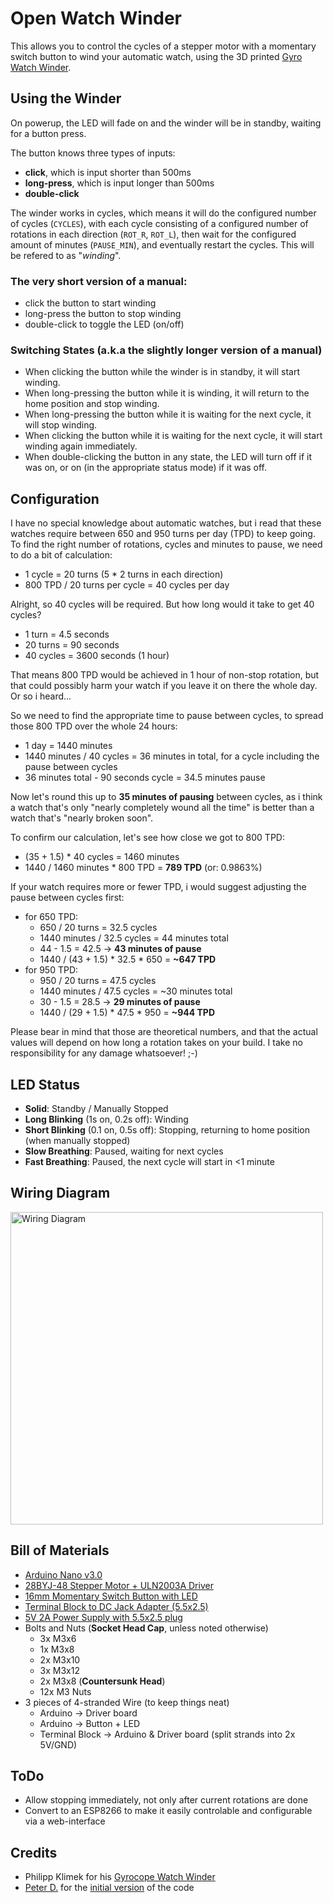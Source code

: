 # Open Watch Winder

This allows you to control the cycles of a stepper motor with a momentary switch button to wind your automatic watch, using the 3D printed [Gyro Watch Winder](https://cults3d.com/en/3d-model/fashion/gyro-winder-watch-winder-remontoir-montre).

## Using the Winder
On powerup, the LED will fade on and the winder will be in standby, waiting for a button press.

The button knows three types of inputs:
* **click**, which is input shorter than 500ms
* **long-press**, which is input longer than 500ms
* **double-click**

The winder works in cycles, which means it will do the configured number of cycles (`CYCLES`), with each cycle consisting of a configured number of rotations in each direction (`ROT_R`, `ROT_L`), then wait for the
configured amount of minutes (`PAUSE_MIN`), and eventually restart the cycles. This will be refered to as "_winding_".

### The very short version of a manual:
* click the button to start winding
* long-press the button to stop winding
* double-click to toggle the LED (on/off)

### Switching States (a.k.a the slightly longer version of a manual)
* When clicking the button while the winder is in standby, it will start winding.
* When long-pressing the button while it is winding, it will return to the home position and stop winding.
* When long-pressing the button while it is waiting for the next cycle, it will stop winding.
* When clicking the button while it is waiting for the next cycle, it will start winding again immediately.
* When double-clicking the button in any state, the LED will turn off if it was on, or on (in the appropriate status mode) if it was off.

## Configuration
I have no special knowledge about automatic watches, but i read that these watches require between 650 and 950 turns per day (TPD) to keep going.
To find the right number of rotations, cycles and minutes to pause, we need to do a bit of calculation:

* 1 cycle = 20 turns (5 * 2 turns in each direction)
* 800 TPD / 20 turns per cycle = 40 cycles per day

Alright, so 40 cycles will be required. But how long would it take to get 40 cycles?

* 1 turn = 4.5 seconds
* 20 turns = 90 seconds
* 40 cycles = 3600 seconds (1 hour)

That means 800 TPD would be achieved in 1 hour of non-stop rotation, but that could possibly harm your watch if you leave it on there the whole day. Or so i heard...

So we need to find the appropriate time to pause between cycles, to spread those 800 TPD over the whole 24 hours:

* 1 day = 1440 minutes
* 1440 minutes / 40 cycles = 36 minutes in total, for a cycle including the pause between cycles
* 36 minutes total - 90 seconds cycle = 34.5 minutes pause

Now let's round this up to **35 minutes of pausing** between cycles, as i think a watch that's only "nearly completely wound all the time" is better than a watch that's "nearly broken soon".

To confirm our calculation, let's see how close we got to 800 TPD:

* (35 + 1.5) * 40 cycles = 1460 minutes 
* 1440 / 1460 minutes * 800 TPD = **789 TPD** (or: 0.9863%)

If your watch requires more or fewer TPD, i would suggest adjusting the pause between cycles first:

* for 650 TPD: 
  * 650 / 20 turns = 32.5 cycles
  * 1440 minutes / 32.5 cycles = 44 minutes total
  * 44 - 1.5 = 42.5 -> **43 minutes of pause**
  * 1440 / (43 + 1.5) * 32.5 * 650 = **~647 TPD**
* for 950 TPD:
  * 950 / 20 turns = 47.5 cycles
  * 1440 minutes / 47.5 cycles = ~30 minutes total
  * 30 - 1.5 = 28.5 -> **29 minutes of pause**
  * 1440 / (29 + 1.5) * 47.5 * 950 = **~944 TPD**

Please bear in mind that those are theoretical numbers, and that the actual values will depend on
how long a rotation takes on your build. I take no responsibility for any damage whatsoever! ;-)

## LED Status
* **Solid**: Standby / Manually Stopped
* **Long Blinking** (1s on, 0.2s off): Winding
* **Short Blinking** (0.1 on, 0.5s off): Stopping, returning to home position (when manually stopped)
* **Slow Breathing**: Paused, waiting for next cycles
* **Fast Breathing**: Paused, the next cycle will start in <1 minute

## Wiring Diagram

<a href="https://git.faked.org/jan/openwatchwinder/raw/master/wiring.png"><img src="https://git.faked.org/jan/openwatchwinder/raw/master/wiring.png" alt="Wiring Diagram"  width="500"/></a>

## Bill of Materials
* [Arduino Nano v3.0](https://amzn.to/2WuV7lG)
* [28BYJ-48 Stepper Motor + ULN2003A Driver](https://amzn.to/2YHja3K)
* [16mm Momentary Switch Button with LED](https://s.click.aliexpress.com/e/_dSWuGXf)
* [Terminal Block to DC Jack Adapter (5.5x2.5)](https://amzn.to/2LdH2Us)
* [5V 2A Power Supply with 5.5x2.5 plug](https://amzn.to/3dCZyCf)
* Bolts and Nuts (**Socket Head Cap**, unless noted otherwise)
  * 3x M3x6
  * 1x M3x8
  * 2x M3x10
  * 3x M3x12
  * 2x M3x8 (**Countersunk Head**)
  * 12x M3 Nuts
* 3 pieces of 4-stranded Wire (to keep things neat)
  * Arduino -> Driver board 
  * Arduino -> Button + LED
  * Terminal Block -> Arduino & Driver board (split strands into 2x 5V/GND)

## ToDo
* Allow stopping immediately, not only after current rotations are done
* Convert to an ESP8266 to make it easily controlable and configurable via a web-interface

## Credits
* Philipp Klimek for his [Gyrocope Watch Winder](https://www.thingiverse.com/thing:3520031)
* [Peter D.](https://www.thingiverse.com/Dilbert0815/about) for the [initial version](https://www.thingiverse.com/thing:2763503/comments/#comment-2067423) of the code
